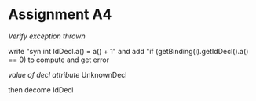 # Assignment A4

_Verify exception thrown_

write "syn int IdDecl.a() = a() + 1" and add "if (getBinding(i).getIdDecl().a() == 0) to compute and get error

_value of decl attribute_
UnknownDecl

then decome IdDecl
